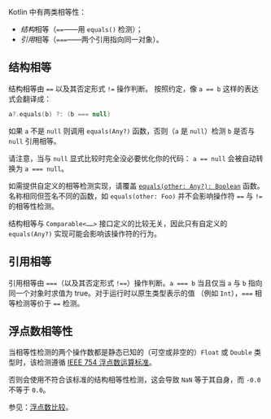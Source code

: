 [//]: # (title: 相等性)

Kotlin 中有两类相等性：

* *结构*相等（`==`——用 `equals()` 检测）；
* *引用*相等（`===`——两个引用指向同一对象）。

## 结构相等

结构相等由 `==` 以及其否定形式 `!=` 操作判断。
按照约定，像 `a == b` 这样的表达式会翻译成：

```kotlin
a?.equals(b) ?: (b === null)
```

如果 `a` 不是 `null` 则调用 `equals(Any?)` 函数，否则（`a` 是 `null`）检测 `b`
是否与`null` 引用相等。

请注意，当与 `null` 显式比较时完全没必要优化你的代码：
`a == null` 会被自动转换为 `a === null`。

如需提供自定义的相等检测实现，请覆盖
[`equals(other: Any?): Boolean`](https://kotlinlang.org/api/latest/jvm/stdlib/kotlin/-any/equals.html) 函数。
名称相同但签名不同的函数，如 `equals(other: Foo)` 并不会影响<!--
-->操作符 `==` 与 `!=` 的相等性检测。

结构相等与 `Comparable<……>` 接口定义的比较无关，因此只有自定义的
`equals(Any?)` 实现可能会影响该操作符的行为。

## 引用相等

引用相等由 `===`（以及其否定形式 `!==`）操作判断。`a === b`
当且仅当 `a` 与 `b` 指向同一个对象时求值为 true。对于运行时以原生类型表示的值
（例如 `Int`），`===` 相等检测等价于 `==` 检测。

## 浮点数相等性

当相等性检测的两个操作数都是静态已知的（可空或非空的）`Float` 或 `Double` 类型时，该检测遵循
[IEEE 754 浮点数运算标准](https://en.wikipedia.org/wiki/IEEE_754)。

否则会使用不符合该标准的结构相等性检测，这会导致 `NaN` 等于其自身，而 `-0.0` 不等于 `0.0`。

参见：[浮点数比较](basic-types.md#浮点数比较)。